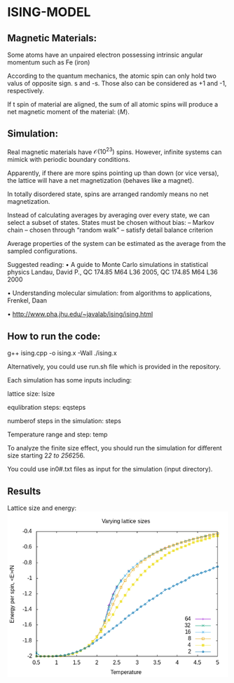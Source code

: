 # ISING-MODEL


## Magnetic Materials:

Some atoms have an unpaired electron possessing intrinsic angular momentum such as Fe (iron)

According to the quantum mechanics, the atomic spin can only hold two valus of opposite sign. s and -s. Those also
can be considered as +1 and -1, respectively.

If t spin of material are aligned, the sum of all atomic spins will produce a net magnetic moment of the material: $\langle M \rangle$.

## Simulation:

Real magnetic materials have $\mathcal{O}(10^{23})$ spins. However, infinite systems can mimick with periodic boundary conditions.

Apparently, if there are more spins pointing up than down (or vice versa), the lattice will have
a net magnetization (behaves like a magnet).

In totally disordered state, spins are arranged randomly means no net magnetization.

Instead of calculating averages by averaging over every state, we can select a subset of states. 
States must be chosen without bias:
– Markov chain
– chosen through “random walk”
– satisfy detail balance criterion

Average properties of the system can be estimated as the average from the sampled configurations.

Suggested reading:
• A guide to Monte Carlo simulations in statistical physics
Landau, David P., QC 174.85 M64 L36 2005, QC 174.85 M64 L36 2000

• Understanding molecular simulation: from algorithms to applications, Frenkel, Daan

• http://www.pha.jhu.edu/~javalab/ising/ising.html

## How to run the code:

g++ ising.cpp -o ising.x -Wall
./ising.x

Alternatively, you could use run.sh file which is provided in the repository.

Each simulation has some inputs including:

lattice size: lsize 

equlibration steps: eqsteps 

numberof steps in the simulation: steps 

Temperature range and step: temp 

To analyze the finite size effect, you should run the simulation for different size starting 2*2 to 256*256.

You could use in0#.txt files as input for the simulation (input directory).

## Results

Lattice size and energy:
![Alt text](images/E.png)





